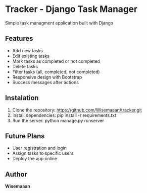 # Tracker - Django Task Manager

Simple task managment application built with Django

## Features
- Add new tasks
- Edit existing tasks
- Mark tasks as completed or not completed
- Delete tasks
- Filter tasks (all, completed, not completed)
- Responsive design with Bootstrap
- Success messages after actions

## Instalation
1. Clone the repository: https://github.com/Wisemaaan/tracker.git
2. Install dependencies: pip install -r requirements.txt
3. Run the server: python manage.py runserver

## Future Plans
- User registration and login
- Assign tasks to specific users
- Deploy the app online

## Author
**Wisemaaan**